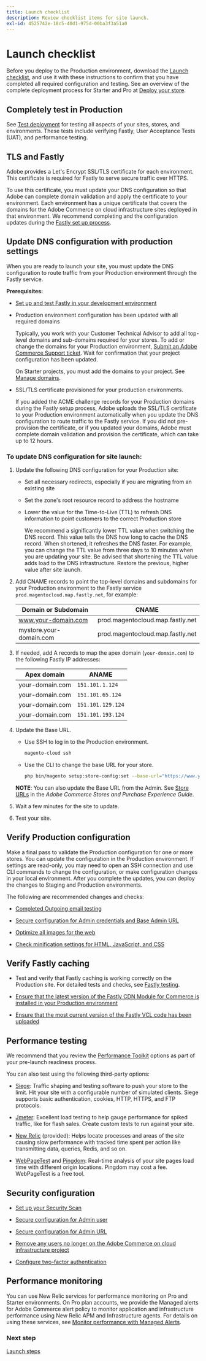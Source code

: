 ```yaml
---
title: Launch checklist
description: Review checklist items for site launch.
exl-id: 4525742e-18c5-40d1-975d-00ba3f3a51a0
---
```

# Launch checklist

Before you deploy to the Production environment, download the [Launch checklist](../../assets/adobe-commerce-cloud-prelaunch-checklist.pdf), and use it with these instructions to confirm that you have completed all required configuration and testing. See an overview of the complete deployment process for Starter and Pro at [Deploy your store](../deploy/staging-production.md).

## Completely test in Production

See [Test deployment](../test/staging-and-production.md) for testing all aspects of your sites, stores, and environments. These tests include verifying Fastly, User Acceptance Tests (UAT), and performance testing.

## TLS and Fastly

Adobe provides a Let's Encrypt SSL/TLS certificate for each environment. This certificate is required for Fastly to serve secure traffic over HTTPS.

To use this certificate, you must update your DNS configuration so that Adobe can complete domain validation and apply the certificate to your environment. Each environment has a unique certificate that covers the domains for the Adobe Commerce on cloud infrastructure sites deployed in that environment. We recommend completing and the configuration updates during the [Fastly set up process](../cdn/fastly-configuration.md).

## Update DNS configuration with production settings

When you are ready to launch your site, you must update the DNS configuration to route traffic from your Production environment through the Fastly service.

**Prerequisites:**

-  [Set up and test Fastly in your development environment](../cdn/fastly-configuration.md#)

-  Production environment configuration has been updated with all required domains

   Typically, you work with your Customer Technical Advisor to add all top-level domains and sub-domains required for your stores. To add or change the domains for your Production environment, [Submit an Adobe Commerce Support ticket](https://support.magento.com/hc/en-us/articles/360019088251). Wait for confirmation that your project configuration has been updated.

   On Starter projects, you must add the domains to your project. See [Manage domains](../cdn/fastly-custom-cache-configuration.md#manage-domains).

-  SSL/TLS certificate provisioned for your production environments.

   If you added the ACME challenge records for your Production domains during the Fastly setup process, Adobe uploads the SSL/TLS certificate to your Production environment automatically when you update the DNS configuration to route traffic to the Fastly service. If you did not pre-provision the certificate, or if you updated your domains, Adobe must complete domain validation and provision the certificate, which can take up to 12 hours.

### To update DNS configuration for site launch:

1. Update the following DNS configuration for your Production site:

   -  Set all necessary redirects, especially if you are migrating from an existing site

   -  Set the zone's root resource record to address the hostname

   -  Lower the value for the Time-to-Live (TTL) to refresh DNS information to point customers to the correct Production store

      We recommend a significantly lower TTL value when switching the DNS record. This value tells the DNS how long to cache the DNS record. When shortened, it refreshes the DNS faster. For example, you can change the TTL value from three days to 10 minutes when you are updating your site. Be advised that shortening the TTL value adds load to the DNS infrastructure. Restore the previous, higher value after site launch.

1. Add CNAME records to point the top-level domains and subdomains for your Production environment to the Fastly service `prod.magentocloud.map.fastly.net`, for example:

   | Domain or Subdomain     | CNAME                            |
   | ----------------------- | -------------------------------- |
   | www.your-domain.com     | prod.magentocloud.map.fastly.net |
   | mystore.your-domain.com | prod.magentocloud.map.fastly.net |

1. If needed, add A records to map the apex domain (`your-domain.com`) to the following Fastly IP addresses:

   | Apex domain     | ANAME             |
   | --------------- | ----------------- |
   | your-domain.com | `151.101.1.124`   |
   | your-domain.com | `151.101.65.124`  |
   | your-domain.com | `151.101.129.124` |
   | your-domain.com | `151.101.193.124` |

1. Update the Base URL.

   -  Use SSH to log in to the Production environment.

      ```bash
      magento-cloud ssh
      ```

   -  Use the CLI to change the base URL for your store.

      ```bash
      php bin/magento setup:store-config:set --base-url="https://www.your-domain.com/"
      ```

   **NOTE**: You can also update the Base URL from the Admin. See [ Store URLs](https://experienceleague.adobe.com/docs/commerce-admin/stores-sales/site-store/store-urls.html) in the _Adobe Commerce Stores and Purchase Experience Guide_.

1. Wait a few minutes for the site to update.

1. Test your site.

## Verify Production configuration

Make a final pass to validate the Production configuration for one or more stores. You can update the configuration in the Production environment. If settings are read-only, you may need to open an SSH connection and use CLI commands to change the configuration, or make configuration changes in your local environment. After you complete the updates, you can deploy the changes to Staging and Production environments.

The following are recommended changes and checks:

-  [Completed Outgoing email testing](../project/outgoing-emails.md)

-  [Secure configuration for Admin credentials and Base Admin URL](https://docs.magento.com/user-guide/stores/security-admin.html)

-  [Optimize all images for the web](../cdn/fastly-image-optimization.md)

-  [Check minification settings for HTML, JavaScript, and CSS](../deploy/static-content.md)

## Verify Fastly caching

-  Test and verify that Fastly caching is working correctly on the Production site. For detailed tests and checks, see [Fastly testing](../test/staging-and-production.md#check-fastly-caching).

-  [Ensure that the latest version of the Fastly CDN Module for Commerce is installed in your Production environment](../cdn/fastly-configuration.md#upgrade-the-fastly-module)

-  [Ensure that the most current version of the Fastly VCL code has been uploaded](../cdn/fastly-configuration.md#upload-vcl-to-fastly)

## Performance testing

We recommend that you review the [Performance Toolkit](https://github.com/magento/magento2/tree/2.4/setup/performance-toolkit) options as part of your pre-launch readiness process.

You can also test using the following third-party options:

-  [Siege](https://www.joedog.org/siege-home/): Traffic shaping and testing software to push your store to the limit. Hit your site with a configurable number of simulated clients. Siege supports basic authentication, cookies, HTTP, HTTPS, and FTP protocols.

-  [Jmeter](https://jmeter.apache.org/): Excellent load testing to help gauge performance for spiked traffic, like for flash sales. Create custom tests to run against your site.

-  [New Relic](https://support.newrelic.com/s/) (provided): Helps locate processes and areas of the site causing slow performance with tracked time spent per action like transmitting data, queries, Redis, and so on.

-  [WebPageTest](https://www.webpagetest.org/) and [Pingdom](https://www.pingdom.com/): Real-time analysis of your site pages load time with different origin locations. Pingdom may cost a fee. WebPageTest is a free tool.

## Security configuration

-  [Set up your Security Scan](overview.md#set-up-the-security-scan-tool)

-  [Secure configuration for Admin user](https://docs.magento.com/user-guide/stores/security-admin.html)

-  [Secure configuration for Admin URL](https://docs.magento.com/user-guide/stores/store-urls-custom-admin.html)

-  [Remove any users no longer on the Adobe Commerce on cloud infrastructure project](../project/user-access.md)

-  [Configure two-factor authentication](https://devdocs.magento.com/guides/v2.4/security/two-factor-authentication.html)

## Performance monitoring

You can use New Relic services for performance monitoring on Pro and Starter environments. On Pro plan accounts, we provide the Managed alerts for Adobe Commerce alert policy to monitor application and infrastructure performance using New Relic APM and Infrastructure agents. For details on using these services, see [Monitor performance with Managed Alerts](../monitor/new-relic.md#monitor-performance-with-managed-alerts).

### Next step

[Launch steps](steps.md)
